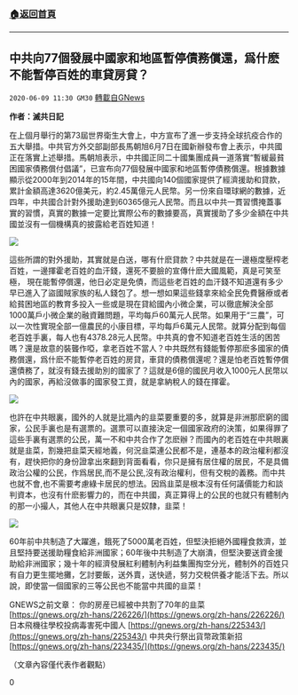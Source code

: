 ###  [:house:返回首頁](https://github.com/ourhimalayas/txt)
---

## 中共向77個發展中國家和地區暫停債務償還，爲什麽不能暫停百姓的車貸房貸？
`2020-06-09 11:30 GM30` [轉載自GNews](https://gnews.org/zh-hant/228028/)

**作者：滅共日記**

在上個月舉行的第73屆世界衛生大會上，中方宣布了進一步支持全球抗疫合作的五大舉措。中共官方外交部副部長馬朝旭6月7日在國新辦發布會上表示，中共國正在落實上述舉措。馬朝旭表示，中共國正同二十國集團成員一道落實“暫緩最貧困國家債務償付倡議”，已宣布向77個發展中國家和地區暫停債務償還。根據數據顯示從2000年到2014年的15年間，中共國向140個國家提供了經濟援助和貸款，累計金額高達3620億美元，約2.45萬億元人民幣。另一份來自環球網的數據，近四年，中共國合計對外援助達到60365億元人民幣。而且以中共一貫習慣掩蓋事實的習慣，真實的數據一定要比實際公布的數據要高，真實援助了多少金額在中共國並沒有一個機構真的披露給老百姓知道！

![](https://s3.amazonaws.com/gnews-media-offload/wp-content/uploads/2020/06/09112106/1-69.png)

這些所謂的對外援助，其實就是白送，哪有什麽貸款？中共就是在一邊極度壓榨老百姓，一邊揮霍老百姓的血汗錢，還死不要臉的宣傳什麽大國風範，真是可笑至極， 現在能暫停償還，他日必定是免債，而這些老百姓的血汗錢不知道還有多少早已進入了盜國賊家族的私人錢包了。想一想如果這些錢拿來給全民免費醫療或者給貧困地區的教育多投入一些或是現在貸給國內小微企業，可以徹底解決全部1000萬戶小微企業的融資難問題，平均每戶60萬元人民幣。如果用于“三農”，可以一次性實現全部一億農民的小康目標，平均每戶6萬元人民幣。就算分配到每個老百姓手裏，每人也有4378.28元人民幣。中共真的會不知道老百姓生活的困苦嗎？還是故意的裝聾作啞，拿老百姓不當人？中共既然有錢能暫停那麽多國家的債務償還，爲什麽不能暫停老百姓的房貸，車貸的債務償還呢？還是怕老百姓暫停償還債務了，就沒有錢去援助別的國家了？這就是6億的國民月收入1000元人民幣以內的國家，再給沒做事的國家發工資，就是拿納稅人的錢在揮霍。

![](https://s3.amazonaws.com/gnews-media-offload/wp-content/uploads/2020/06/09112212/2-55.jpg)

也許在中共眼裏，國外的人就是比牆內的韭菜要重要的多，就算是非洲那麽窮的國家，公民手裏也是有選票的。選票可以直接決定一個國家政府的決策，如果得罪了這些手裏有選票的公民，萬一不和中共合作了怎麽辦？而國內的老百姓在中共眼裏就是韭菜，割幾把韭菜天經地義，何況韭菜連公民都不是，連基本的政治權利都沒有，趕快把你的身份證拿出來翻到背面看看，你只是擁有居住權的居民，不是具備政治公權的公民，作爲居民,而不是公民,沒有政治權利，但有交稅的義務。而中共也就不會,也不需要考慮綠卡居民的想法。因爲韭菜是根本沒有任何議價能力和談判資本，也沒有什麽影響力的，而在中共國，真正算得上的公民的也就只有體制內的那一小撮人，其他人在中共眼裏只是奴隸，韭菜！

![](https://s3.amazonaws.com/gnews-media-offload/wp-content/uploads/2020/06/09112252/3-34.jpg)

60年前中共制造了大躍進，餓死了5000萬老百姓，但堅決拒絕外國糧食救濟，並且堅持要送援助糧食給非洲國家；60年後中共制造了大崩潰，但堅決要送資金援助給非洲國家；幾十年的經濟發展紅利體制內利益集團掏空分光，體制外的百姓只有自力更生擺地攤，乞討要飯，送外賣，送快遞，努力交稅供養才能活下去。所以說，即使當一個國家的三等公民也不能當中共國的韭菜！

GNEWS之前文章：
你的房産已經被中共割了70年的韭菜 [https://gnews.org/zh-hans/226226/](https://gnews.org/zh-hans/226226/)
日本飛機往學校投病毒害死中國人 [https://gnews.org/zh-hans/225343/](https://gnews.org/zh-hans/225343/)
中共央行祭出貨幣政策新招 [https://gnews.org/zh-hans/223435/](https://gnews.org/zh-hans/223435/)

（文章內容僅代表作者觀點）

0
